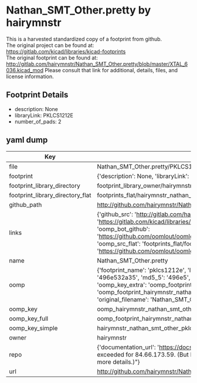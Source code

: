 # Nathan_SMT_Other.pretty by hairymnstr  
This is a harvested standardized copy of a footprint from github.  
The original project can be found at:  
https://gitlab.com/kicad/libraries/kicad-footprints  
The original footprint can be found at:
http://gitlab.com/hairymnstr/Nathan_SMT_Other.pretty/blob/master/XTAL_6036.kicad_mod
Please consult that link for additional, details, files, and license information.  
## Footprint Details
* description: None  
* libraryLink: PKLCS1212E  
* number_of_pads: 2  
## yaml dump  
| Key | Value |  
| --- | --- |  
| file | Nathan_SMT_Other.pretty/PKLCS1212E.kicad_mod |  
| footprint | {'description': None, 'libraryLink': 'PKLCS1212E', 'number_of_pads': 2} |  
| footprint_library_directory | footprint_library_owner/hairymnstr_Nathan_SMT_Other.pretty |  
| footprint_library_directory_flat | footprints_flat/hairymnstr_nathan_smt_other_pklcs1212e/working |  
| github_path | http://github.com/hairymnstr/Nathan_SMT_Other.pretty/blob/master/PKLCS1212E.kicad_mod |  
| links | {'github_src': 'http://gitlab.com/hairymnstr/Nathan_SMT_Other.pretty/blob/master/XTAL_6036.kicad_mod', 'github_src_repo': 'https://gitlab.com/kicad/libraries/kicad-footprints', 'oomp_bot': 'footprints/hairymnstr_nathan_smt_other_pklcs1212e/working', 'oomp_bot_github': 'https://github.com/oomlout/oomlout_oomp_footprint_bot/tree/main/footprints/hairymnstr_nathan_smt_other_pklcs1212e/working', 'oomp_src_flat': 'footprints_flat/footprints_flat/hairymnstr_nathan_smt_other_pklcs1212e/working', 'oomp_src_flat_github': 'https://github.com/oomlout/oomlout_oomp_footprint_src/tree/main/footprints_flat/hairymnstr_nathan_smt_other_pklcs1212e/working'} |  
| name | Nathan_SMT_Other.pretty |  
| oomp | {'footprint_name': 'pklcs1212e', 'library_name': 'nathan_smt_other', 'md5': '496e532a350957fcbf736a9d1c472d8c', 'md5_10': '496e532a35', 'md5_5': '496e5', 'md5_6': '496e53', 'oomp_key': 'oomp_hairymnstr_nathan_smt_other_pklcs1212e', 'oomp_key_extra': 'oomp_footprint_hairymnstr_nathan_smt_other_pklcs1212e', 'oomp_key_full': 'oomp_footprint_hairymnstr_nathan_smt_other_pklcs1212e_496e53', 'oomp_key_simple': 'hairymnstr_nathan_smt_other_pklcs1212e', 'original_filename': 'Nathan_SMT_Other.pretty/PKLCS1212E.kicad_mod', 'owner_name': 'hairymnstr'} |  
| oomp_key | oomp_hairymnstr_nathan_smt_other_pklcs1212e |  
| oomp_key_full | oomp_footprint_hairymnstr_nathan_smt_other_pklcs1212e |  
| oomp_key_simple | hairymnstr_nathan_smt_other_pklcs1212e |  
| owner | hairymnstr |  
| repo | {'documentation_url': 'https://docs.github.com/rest/overview/resources-in-the-rest-api#rate-limiting', 'message': "API rate limit exceeded for 84.66.173.59. (But here's the good news: Authenticated requests get a higher rate limit. Check out the documentation for more details.)"} |  
| url | http://github.com/hairymnstr/Nathan_SMT_Other.pretty |  

